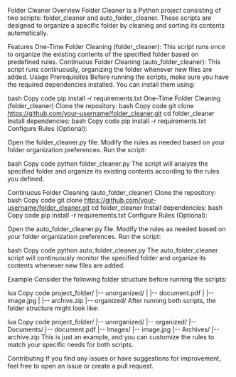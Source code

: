 Folder Cleaner
Overview
Folder Cleaner is a Python project consisting of two scripts: folder_cleaner and auto_folder_cleaner. These scripts are designed to organize a specific folder by cleaning and sorting its contents automatically.

Features
One-Time Folder Cleaning (folder_cleaner): This script runs once to organize the existing contents of the specified folder based on predefined rules.
Continuous Folder Cleaning (auto_folder_cleaner): This script runs continuously, organizing the folder whenever new files are added.
Usage
Prerequisites
Before running the scripts, make sure you have the required dependencies installed. You can install them using:

bash
Copy code
pip install -r requirements.txt
One-Time Folder Cleaning (folder_cleaner)
Clone the repository:
bash
Copy code
git clone https://github.com/your-username/folder_cleaner.git
cd folder_cleaner
Install dependencies:
bash
Copy code
pip install -r requirements.txt
Configure Rules (Optional):

Open the folder_cleaner.py file.
Modify the rules as needed based on your folder organization preferences.
Run the script:

bash
Copy code
python folder_cleaner.py
The script will analyze the specified folder and organize its existing contents according to the rules you defined.

Continuous Folder Cleaning (auto_folder_cleaner)
Clone the repository:
bash
Copy code
git clone https://github.com/your-username/folder_cleaner.git
cd folder_cleaner
Install dependencies:
bash
Copy code
pip install -r requirements.txt
Configure Rules (Optional):

Open the auto_folder_cleaner.py file.
Modify the rules as needed based on your folder organization preferences.
Run the script:

bash
Copy code
python auto_folder_cleaner.py
The auto_folder_cleaner script will continuously monitor the specified folder and organize its contents whenever new files are added.

Example
Consider the following folder structure before running the scripts:

lua
Copy code
project_folder/
|-- unorganized/
|   |-- document.pdf
|   |-- image.jpg
|   |-- archive.zip
|-- organized/
After running both scripts, the folder structure might look like:

lua
Copy code
project_folder/
|-- unorganized/
|-- organized/
    |-- Documents/
        |-- document.pdf
    |-- Images/
        |-- image.jpg
    |-- Archives/
        |-- archive.zip
This is just an example, and you can customize the rules to match your specific needs for both scripts.

Contributing
If you find any issues or have suggestions for improvement, feel free to open an issue or create a pull request.
